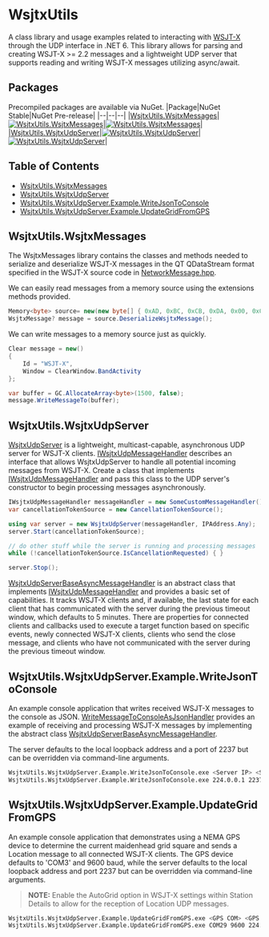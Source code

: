 # WsjtxUtils
A class library and usage examples related to interacting with [WSJT-X](https://physics.princeton.edu/pulsar/k1jt/wsjtx.html) through the UDP interface in .NET 6. This library allows for parsing and creating WSJT-X >= 2.2 messages and a lightweight UDP server that supports reading and writing WSJT-X messages utilizing async/await.

## Packages
Precompiled packages are available via NuGet.
|Package|NuGet Stable|NuGet Pre-release|
|--|--|--|
|[WsjtxUtils.WsjtxMessages](https://www.nuget.org/packages/WsjtxUtils.WsjtxMessages/)|[![WsjtxUtils.WsjtxMessages](https://img.shields.io/nuget/v/WsjtxUtils.WsjtxMessages.svg)](https://www.nuget.org/packages/WsjtxUtils.WsjtxMessages/)|[![WsjtxUtils.WsjtxMessages](https://img.shields.io/nuget/vpre/WsjtxUtils.WsjtxMessages.svg)](https://www.nuget.org/packages/WsjtxUtils.WsjtxMessages/)|
|[WsjtxUtils.WsjtxUdpServer](https://www.nuget.org/packages/WsjtxUtils.WsjtxUdpServer/)|[![WsjtxUtils.WsjtxUdpServer](https://img.shields.io/nuget/v/WsjtxUtils.WsjtxUdpServer.svg)](https://www.nuget.org/packages/WsjtxUtils.WsjtxUdpServer/)|[![WsjtxUtils.WsjtxUdpServer](https://img.shields.io/nuget/vpre/WsjtxUtils.WsjtxUdpServer.svg)](https://www.nuget.org/packages/WsjtxUtils.WsjtxUdpServer/)|

## Table of Contents
- [WsjtxUtils.WsjtxMessages](#wsjtxutilswsjtxmessages)
- [WsjtxUtils.WsjtxUdpServer](#wsjtxutilswsjtxudpserver)
- [WsjtxUtils.WsjtxUdpServer.Example.WriteJsonToConsole](#wsjtxutilswsjtxudpserverexamplewritejsontoconsole)
- [WsjtxUtils.WsjtxUdpServer.Example.UpdateGridFromGPS](#wsjtxutilswsjtxudpserverexampleupdategridfromgps)

## WsjtxUtils.WsjtxMessages
The WsjtxMessages library contains the classes and methods needed to serialize and deserialize WSJT-X messages in the QT QDataStream format specified in the WSJT-X source code in [NetworkMessage.hpp](https://sourceforge.net/p/wsjt/wsjtx/ci/master/tree/Network/NetworkMessage.hpp).

We can easily read messages from a memory source using the extensions methods provided.
```csharp
Memory<byte> source= new(new byte[] { 0xAD, 0xBC, 0xCB, 0xDA, 0x00, 0x00, ... };
WsjtxMessage? message = source.DeserializeWsjtxMessage();
```
We can write messages to a memory source just as quickly.
```csharp
Clear message = new()
{
    Id = "WSJT-X",
    Window = ClearWindow.BandActivity
};

var buffer = GC.AllocateArray<byte>(1500, false);
message.WriteMessageTo(buffer);
```
## WsjtxUtils.WsjtxUdpServer
[WsjtxUdpServer](src/WsjtxUtils.WsjtxUdpServer/WsjtxUdpServer.cs) is a lightweight, multicast-capable, asynchronous UDP server for WSJT-X clients. [IWsjtxUdpMessageHandler](src/WsjtxUtils.WsjtxUdpServer/IWsjtxUdpMessageHandler.cs) describes an interface that allows WsjtxUdpServer to handle all potential incoming messages from WSJT-X.  Create a class that implements [IWsjtxUdpMessageHandler](src/WsjtxUtils.WsjtxUdpServer/IWsjtxUdpMessageHandler.cs) and pass this class to the UDP server's constructor to begin processing messages asynchronously.
```csharp
IWsjtxUdpMessageHandler messageHandler = new SomeCustomMessageHandler();
var cancellationTokenSource = new CancellationTokenSource();

using var server = new WsjtxUdpServer(messageHandler, IPAddress.Any);
server.Start(cancellationTokenSource);

// do other stuff while the server is running and processing messages
while (!cancellationTokenSource.IsCancellationRequested) { }

server.Stop();
```
[WsjtxUdpServerBaseAsyncMessageHandler](src/WsjtxUtils.WsjtxUdpServer/WsjtxUdpServerBaseAsyncMessageHandler.cs) is an abstract class that implements [IWsjtxUdpMessageHandler](src/WsjtxUtils.WsjtxUdpServer/IWsjtxUdpMessageHandler.cs) and provides a basic set of capabilities. It tracks WSJT-X clients and, if available, the last state for each client that has communicated with the server during the previous timeout window, which defaults to 5 minutes. There are properties for connected clients and callbacks used to execute a target function based on specific events, newly connected WSJT-X clients, clients who send the close message, and clients who have not communicated with the server during the previous timeout window.


## WsjtxUtils.WsjtxUdpServer.Example.WriteJsonToConsole
An example console application that writes received WSJT-X messages to the console as JSON. [WriteMessageToConsoleAsJsonHandler](src/WsjtxUtils.WsjtxUdpServer.Example.WriteJsonToConsole/WriteMessageToConsoleAsJsonHandler.cs) provides an example of receiving and processing WSJT-X messages by implementing the abstract class [WsjtxUdpServerBaseAsyncMessageHandler](src/WsjtxUtils.WsjtxUdpServer/WsjtxUdpServerBaseAsyncMessageHandler.cs).

The server defaults to the local loopback address and a port of 2237 but can be overridden via command-line arguments.
```sh
WsjtxUtils.WsjtxUdpServer.Example.WriteJsonToConsole.exe <Server IP> <Server Port>
WsjtxUtils.WsjtxUdpServer.Example.WriteJsonToConsole.exe 224.0.0.1 2237
```
## WsjtxUtils.WsjtxUdpServer.Example.UpdateGridFromGPS
An example console application that demonstrates using a NEMA GPS device to determine the current maidenhead grid square and sends a Location message to all connected WSJT-X clients. The GPS device defaults to 'COM3' and 9600 baud, while the server defaults to the local loopback address and port 2237 but can be overridden via command-line arguments.

> **NOTE:** Enable the AutoGrid option in WSJT-X settings within Station Details to allow for the reception of Location UDP messages.
```sh
WsjtxUtils.WsjtxUdpServer.Example.UpdateGridFromGPS.exe <GPS COM> <GPS Baudrate> <Server IP> <Server Port>
WsjtxUtils.WsjtxUdpServer.Example.UpdateGridFromGPS.exe COM29 9600 224.0.0.1 2237
```